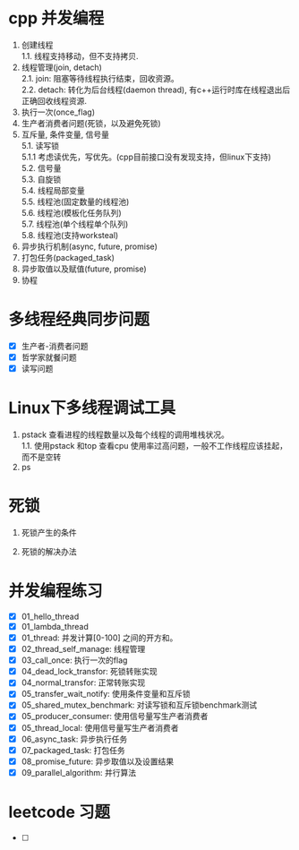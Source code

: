 cpp 并发编程
=============

1. 创建线程  
  1.1. 线程支持移动，但不支持拷贝.
2. 线程管理(join, detach)  
  2.1. join: 阻塞等待线程执行结束，回收资源。    
  2.2. detach: 转化为后台线程(daemon thread), 有c++运行时库在线程退出后正确回收线程资源.    
3. 执行一次(once_flag)
4. 生产者消费者问题(死锁，以及避免死锁)
5. 互斥量, 条件变量, 信号量    
  5.1. 读写锁  
      5.1.1 考虑读优先，写优先。(cpp目前接口没有发现支持，但linux下支持)          
  5.2. 信号量   
  5.3. 自旋锁   
  5.4. 线程局部变量    
  5.5. 线程池(固定数量的线程池)     
  5.6. 线程池(模板化任务队列)    
  5.7. 线程池(单个线程单个队列)    
  5.8. 线程池(支持worksteal)    
6. 异步执行机制(async, future, promise)
7. 打包任务(packaged_task)
8. 异步取值以及赋值(future, promise)
9. 协程


多线程经典同步问题
=============
- [x] 生产者-消费者问题
- [x] 哲学家就餐问题
- [x] 读写问题

Linux下多线程调试工具
=============
1. pstack 查看进程的线程数量以及每个线程的调用堆栈状况。    
  1.1. 使用pstack 和top 查看cpu 使用率过高问题，一般不工作线程应该挂起，而不是空转    
2. ps   

死锁
=============
1. 死锁产生的条件

2. 死锁的解决办法

并发编程练习
=============
- [x] 01_hello_thread
- [x] 01_lambda_thread
- [x] 01_thread: 并发计算[0-100] 之间的开方和。
- [x] 02_thread_self_manage: 线程管理
- [x] 03_call_once: 执行一次的flag 
- [x] 04_dead_lock_transfor: 死锁转账实现
- [x] 04_normal_transfor: 正常转账实现
- [x] 05_transfer_wait_notify: 使用条件变量和互斥锁
- [x] 05_shared_mutex_benchmark: 对读写锁和互斥锁benchmark测试
- [x] 05_producer_consumer: 使用信号量写生产者消费者
- [x] 05_thread_local: 使用信号量写生产者消费者
- [x] 06_async_task: 异步执行任务
- [x] 07_packaged_task: 打包任务
- [x] 08_promise_future: 异步取值以及设置结果
- [x] 09_parallel_algorithm: 并行算法

leetcode 习题
=============
- [ ]  
